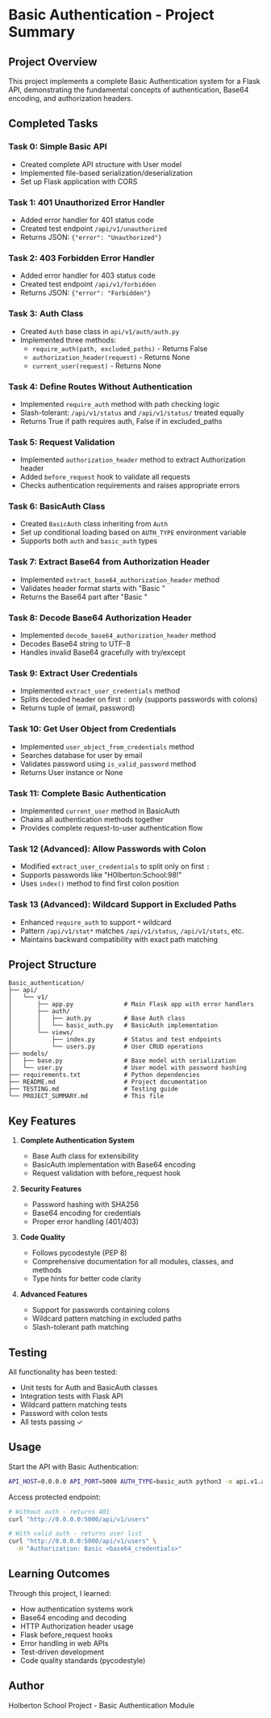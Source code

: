 # Basic Authentication - Project Summary

## Project Overview

This project implements a complete Basic Authentication system for a Flask API, demonstrating the fundamental concepts of authentication, Base64 encoding, and authorization headers.

## Completed Tasks

### Task 0: Simple Basic API
- Created complete API structure with User model
- Implemented file-based serialization/deserialization
- Set up Flask application with CORS

### Task 1: 401 Unauthorized Error Handler
- Added error handler for 401 status code
- Created test endpoint `/api/v1/unauthorized`
- Returns JSON: `{"error": "Unauthorized"}`

### Task 2: 403 Forbidden Error Handler
- Added error handler for 403 status code
- Created test endpoint `/api/v1/forbidden`
- Returns JSON: `{"error": "Forbidden"}`

### Task 3: Auth Class
- Created `Auth` base class in `api/v1/auth/auth.py`
- Implemented three methods:
  - `require_auth(path, excluded_paths)` - Returns False
  - `authorization_header(request)` - Returns None
  - `current_user(request)` - Returns None

### Task 4: Define Routes Without Authentication
- Implemented `require_auth` method with path checking logic
- Slash-tolerant: `/api/v1/status` and `/api/v1/status/` treated equally
- Returns True if path requires auth, False if in excluded_paths

### Task 5: Request Validation
- Implemented `authorization_header` method to extract Authorization header
- Added `before_request` hook to validate all requests
- Checks authentication requirements and raises appropriate errors

### Task 6: BasicAuth Class
- Created `BasicAuth` class inheriting from `Auth`
- Set up conditional loading based on `AUTH_TYPE` environment variable
- Supports both `auth` and `basic_auth` types

### Task 7: Extract Base64 from Authorization Header
- Implemented `extract_base64_authorization_header` method
- Validates header format starts with "Basic "
- Returns the Base64 part after "Basic "

### Task 8: Decode Base64 Authorization Header
- Implemented `decode_base64_authorization_header` method
- Decodes Base64 string to UTF-8
- Handles invalid Base64 gracefully with try/except

### Task 9: Extract User Credentials
- Implemented `extract_user_credentials` method
- Splits decoded header on first `:` only (supports passwords with colons)
- Returns tuple of (email, password)

### Task 10: Get User Object from Credentials
- Implemented `user_object_from_credentials` method
- Searches database for user by email
- Validates password using `is_valid_password` method
- Returns User instance or None

### Task 11: Complete Basic Authentication
- Implemented `current_user` method in BasicAuth
- Chains all authentication methods together
- Provides complete request-to-user authentication flow

### Task 12 (Advanced): Allow Passwords with Colon
- Modified `extract_user_credentials` to split only on first `:`
- Supports passwords like "H0lberton:School:98!"
- Uses `index()` method to find first colon position

### Task 13 (Advanced): Wildcard Support in Excluded Paths
- Enhanced `require_auth` to support `*` wildcard
- Pattern `/api/v1/stat*` matches `/api/v1/status`, `/api/v1/stats`, etc.
- Maintains backward compatibility with exact path matching

## Project Structure

```
Basic_authentication/
├── api/
│   └── v1/
│       ├── app.py              # Main Flask app with error handlers
│       ├── auth/
│       │   ├── auth.py         # Base Auth class
│       │   └── basic_auth.py   # BasicAuth implementation
│       └── views/
│           ├── index.py        # Status and test endpoints
│           └── users.py        # User CRUD operations
├── models/
│   ├── base.py                 # Base model with serialization
│   └── user.py                 # User model with password hashing
├── requirements.txt            # Python dependencies
├── README.md                   # Project documentation
├── TESTING.md                  # Testing guide
└── PROJECT_SUMMARY.md          # This file
```

## Key Features

1. **Complete Authentication System**
   - Base Auth class for extensibility
   - BasicAuth implementation with Base64 encoding
   - Request validation with before_request hook

2. **Security Features**
   - Password hashing with SHA256
   - Base64 encoding for credentials
   - Proper error handling (401/403)

3. **Code Quality**
   - Follows pycodestyle (PEP 8)
   - Comprehensive documentation for all modules, classes, and methods
   - Type hints for better code clarity

4. **Advanced Features**
   - Support for passwords containing colons
   - Wildcard pattern matching in excluded paths
   - Slash-tolerant path matching

## Testing

All functionality has been tested:
- Unit tests for Auth and BasicAuth classes
- Integration tests with Flask API
- Wildcard pattern matching tests
- Password with colon tests
- All tests passing ✓

## Usage

Start the API with Basic Authentication:
```bash
API_HOST=0.0.0.0 API_PORT=5000 AUTH_TYPE=basic_auth python3 -m api.v1.app
```

Access protected endpoint:
```bash
# Without auth - returns 401
curl "http://0.0.0.0:5000/api/v1/users"

# With valid auth - returns user list
curl "http://0.0.0.0:5000/api/v1/users" \
  -H "Authorization: Basic <base64_credentials>"
```

## Learning Outcomes

Through this project, I learned:
- How authentication systems work
- Base64 encoding and decoding
- HTTP Authorization header usage
- Flask before_request hooks
- Error handling in web APIs
- Test-driven development
- Code quality standards (pycodestyle)

## Author

Holberton School Project - Basic Authentication Module

